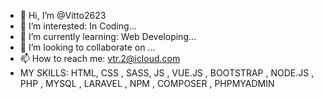 - 👋 Hi, I’m @Vitto2623
- 👀 I’m interested: In Coding...
- 🌱 I’m currently learning: Web Developing...
- 💞️ I’m looking to collaborate on ...
- 📫 How to reach me: vtr.2@icloud.com
-   MY SKILLS: HTML, CSS , SASS, JS , VUE.JS , BOOTSTRAP , NODE.JS , PHP , MYSQL , LARAVEL , NPM , COMPOSER , PHPMYADMIN

<!---
Vitto2623/Vitto2623 is a ✨ special ✨ repository because its `README.md` (this file) appears on your GitHub profile.
You can click the Preview link to take a look at your changes.
--->
